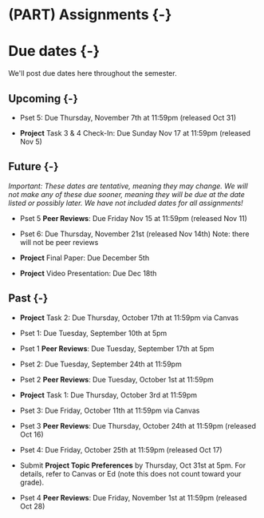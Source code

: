 
# (PART) Assignments {-}

# Due dates {-}

We'll post due dates here throughout the semester. 

## Upcoming {-}

- Pset 5: Due Thursday, November 7th at 11:59pm (released Oct 31)

- **Project** Task 3 & 4 Check-In: Due Sunday Nov 17 at 11:59pm (released Nov 5)

## Future {-}

*Important: These dates are tentative, meaning they may change. We will not make any of these due sooner, meaning they will be due at the date listed or possibly later. We have not included dates for all assignments!*

- Pset 5 **Peer Reviews**: Due Friday Nov 15 at 11:59pm (released Nov 11)

- Pset 6:  Due Thursday, November 21st (released Nov 14th) Note: there will not be peer reviews

- **Project** Final Paper: Due December 5th

- **Project** Video Presentation: Due Dec 18th

## Past {-}

- **Project** Task 2: Due Thursday, October 17th at 11:59pm via Canvas

- Pset 1: Due Tuesday, September 10th at 5pm 

- Pset 1 **Peer Reviews**: Due Tuesday, September 17th at 5pm 

- Pset 2: Due Tuesday, September 24th at 11:59pm 

- Pset 2 **Peer Reviews**: Due Tuesday, October 1st at 11:59pm 

- **Project** Task 1: Due Thursday, October 3rd at 11:59pm

- Pset 3: Due Friday, October 11th at 11:59pm via Canvas

- Pset 3 **Peer Reviews**: Due Thursday, October 24th at 11:59pm (released Oct 16)

- Pset 4: Due Friday, October 25th at 11:59pm (released Oct 17)

- Submit **Project Topic Preferences** by Thursday, Oct 31st at 5pm. For details, refer to Canvas or Ed (note this does not count toward your grade).

- Pset 4 **Peer Reviews**: Due Friday, November 1st at 11:59pm (released Oct 28)
